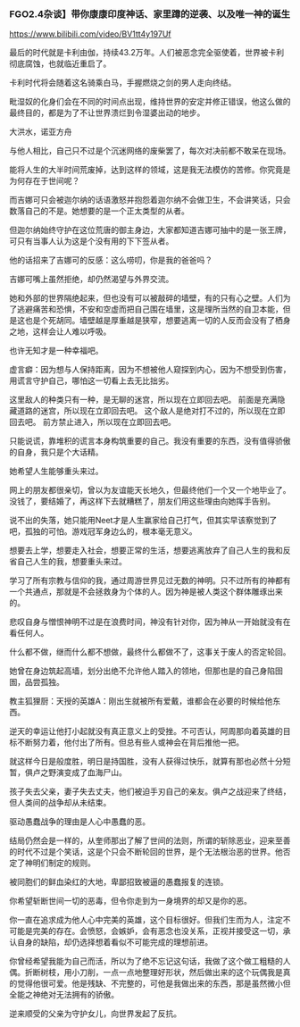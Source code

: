 ### FGO2.4杂谈】带你康康印度神话、家里蹲的逆袭、以及唯一神的诞生
https://www.bilibili.com/video/BV1tt4y197Uf

最后的时代就是卡利由伽，持续43.2万年。人们被恶念完全驱使着，世界被卡利彻底腐蚀，也就临近重启了。

卡利时代将会随着这名骑乘白马，手握燃烧之剑的男人走向终结。

毗湿奴的化身们会在不同的时间点出现，维持世界的安定并修正错误，他这么做的最终目的，都是为了不让世界溃烂到令湿婆出动的地步。

大洪水，诺亚方舟

与他人相比，自己只不过是个沉迷网络的废柴罢了，每次对决前都不敢呆在现场。

能将人生的大半时间荒废掉，达到这样的领域，这是我无法模仿的苦修。你究竟是为何存在于世间呢？

而吉娜可只会被迦尔纳的话语激怒并抱怨着迦尔纳不会做卫生，不会讲笑话，只会数落自己的不是。她想要的是一个正太类型的从者。

但迦尔纳始终守护在这位荒唐的御主身边，大家都知道吉娜可抽中的是一张王牌，可只有当事人认为这是个没有用的下下签从者。

他的话招来了吉娜可的反感：这么唠叨，你是我的爸爸吗？

吉娜可嘴上虽然拒绝，却仍然渴望与外界交流。

她和外部的世界隔绝起来，但也没有可以被敲碎的墙壁，有的只有心之壁。人们为了逃避痛苦和恐惧，不安和空虚而把自己围在墙里，这是理所当然的自卫本能，但是这也是个死胡同。墙壁越是厚重越是狭窄，想要逃离一切的人反而会没有了栖身之地，这样会让人难以呼吸。

也许无知才是一种幸福吧。

虚言癖：因为想与人保持距离，因为不想被他人窥探到内心，因为不想受到伤害，用谎言守护自己，哪怕这一切看上去无比拙劣。

这里敌人的种类只有一种，是无聊的迷宫，所以现在立即回去吧。
前面是充满隐藏道路的迷宫，所以现在立即回去吧。
这个敌人是绝对打不过的，所以现在立即回去吧。
前方禁止进入，所以现在立即回去吧。

只能说谎，靠堆积的谎言本身构筑重要的自己。我没有重要的东西，没有值得骄傲的自身，我只是个大话精。

她希望人生能够重头来过。

网上的朋友都很亲切，曾以为友谊能天长地久，但最终他们一个又一个地毕业了。没钱了，要结婚了，再这样下去就糟糕了，朋友们用这些理由向她挥手告别。

说不出的失落，她只能用Neet才是人生赢家给自己打气，但其实早该察觉到了吧，孤独的可怕。游戏冠军身边么的，根本毫无意义。

想要去上学，想要走入社会，想要正常的生活，想要逃离放弃了自己人生的我和反省自己人生的我，想要重头来过。

学习了所有宗教与信仰的我，通过周游世界见过无数的神明。只不过所有的神都有一个共通点，那就是不会拯救身为个体的人。因为神是被人类这个群体雕琢出来的。

悲叹自身与憎恨神明不过是在浪费时间，神没有针对你，因为神从一开始就没有在看任何人。

什么都不做，继而什么都不想做，最终什么都做不了，这事关于废人的否定轮回。

她曾在身边筑起高墙，划分出绝不允许他人踏入的领地，但那也是的自己身陷囹圄，品尝孤独。

教主狐狸厨：天授的英雄A：刚出生就被所有爱戴，谁都会在必要的时候给他东西。

逆天的幸运让他打小起就没有真正意义上的受挫。不可否认，阿周那向着英雄的目标不断努力着，他付出了所有。但总有些人或神会在背后推他一把。

就这样今日是般度胜，明日是持国胜，没有人获得过快乐，就算有那也必然十分短暂，俱卢之野演变成了血海尸山。

孩子失去父亲，妻子失去丈夫，他们被迫手刃自己的亲友。俱卢之战迎来了终结，但人类间的战争却从未结束。

驱动愚蠢战争的理由是人心中愚蠢的恶。

结局仍然会是一样的，从奎师那出了解了世间的法则，所谓的斩除恶业，迎来至善的时代不过是个笑话，这是个只会不断轮回的世界，是个无法根治恶的世界。他否定了神明们制定的规则。

被同胞们的鲜血染红的大地，卑鄙招致被逼的愚蠢报复的连锁。

你希望斩断世间一切的恶毒，但令你走到为一身境界的却又是你的恶。

你一直在追求成为他人心中完美的英雄，这个目标很好。但我们生而为人，注定不可能是完美的存在。会愤怒，会嫉妒，会有恶念也没关系，正视并接受这一切，承认自身的缺陷，却仍选择想着看似不可能完成的理想前进。

你曾经希望我能为自己而活，所以为了绝不忘记这句话，我做了这个做工粗糙的人偶。折断树枝，用小刀削，一点一点地整理好形状，然后做出来的这个玩偶我是真的觉得他很可爱。他是残缺、不完整的，可他是我做出来的东西，那是虽然微小但全能之神绝对无法拥有的骄傲。

逆来顺受的父亲为守护女儿，向世界发起了反抗。
